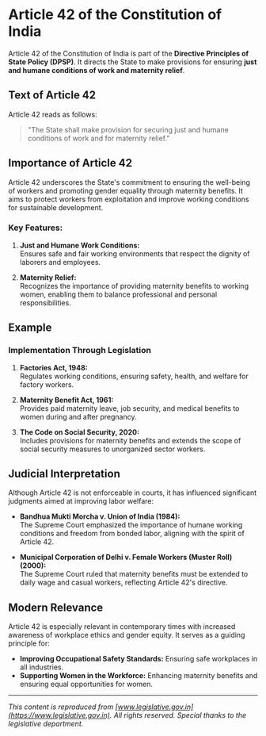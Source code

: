 # Article 42 of the Constitution of India

Article 42 of the Constitution of India is part of the **Directive Principles of State Policy (DPSP)**. It directs the State to make provisions for ensuring **just and humane conditions of work and maternity relief**.

## Text of Article 42

Article 42 reads as follows:

> "The State shall make provision for securing just and humane conditions of work and for maternity relief."

## Importance of Article 42

Article 42 underscores the State's commitment to ensuring the well-being of workers and promoting gender equality through maternity benefits. It aims to protect workers from exploitation and improve working conditions for sustainable development.

### Key Features:

1. **Just and Humane Work Conditions:**  
   Ensures safe and fair working environments that respect the dignity of laborers and employees.

2. **Maternity Relief:**  
   Recognizes the importance of providing maternity benefits to working women, enabling them to balance professional and personal responsibilities.

## Example

### Implementation Through Legislation

1. **Factories Act, 1948:**  
   Regulates working conditions, ensuring safety, health, and welfare for factory workers.

2. **Maternity Benefit Act, 1961:**  
   Provides paid maternity leave, job security, and medical benefits to women during and after pregnancy.

3. **The Code on Social Security, 2020:**  
   Includes provisions for maternity benefits and extends the scope of social security measures to unorganized sector workers.

## Judicial Interpretation

Although Article 42 is not enforceable in courts, it has influenced significant judgments aimed at improving labor welfare:

* **Bandhua Mukti Morcha v. Union of India (1984):**  
  The Supreme Court emphasized the importance of humane working conditions and freedom from bonded labor, aligning with the spirit of Article 42.

* **Municipal Corporation of Delhi v. Female Workers (Muster Roll) (2000):**  
  The Supreme Court ruled that maternity benefits must be extended to daily wage and casual workers, reflecting Article 42's directive.

## Modern Relevance

Article 42 is especially relevant in contemporary times with increased awareness of workplace ethics and gender equity. It serves as a guiding principle for:

- **Improving Occupational Safety Standards:** Ensuring safe workplaces in all industries.  
- **Supporting Women in the Workforce:** Enhancing maternity benefits and ensuring equal opportunities for women.

---

*This content is reproduced from [www.legislative.gov.in](https://www.legislative.gov.in). All rights reserved. Special thanks to the legislative department.*
